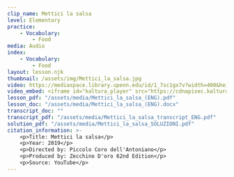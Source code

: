 ```yaml
---
clip_name: Mettici la salsa
level: Elementary
practice: 
    - Vocabulary: 
        - Food
media: Audio
index: 
    - Vocabulary: 
        - Food
layout: lesson.njk
thumbnail: /assets/img/Mettici_la_salsa.jpg
video: https://mediaspace.library.upenn.edu/id/1_7sc1gx7v?width=400&height=285&playerId=52628472
video_embed: <iframe id="kaltura_player" src="https://cdnapisec.kaltura.com/p/1147242/sp/114724200/embedIframeJs/uiconf_id/9757771/partner_id/1147242?iframeembed=true&playerId=kaltura_player&entry_id=1_7sc1gx7v&flashvars[streamerType]=auto&amp;flashvars[localizationCode]=en&amp;flashvars[sideBarContainer.plugin]=true&amp;flashvars[sideBarContainer.position]=left&amp;flashvars[sideBarContainer.clickToClose]=true&amp;flashvars[chapters.plugin]=true&amp;flashvars[chapters.layout]=vertical&amp;flashvars[chapters.thumbnailRotator]=false&amp;flashvars[streamSelector.plugin]=true&amp;flashvars[EmbedPlayer.SpinnerTarget]=videoHolder&amp;flashvars[dualScreen.plugin]=true&amp;flashvars[Kaltura.addCrossoriginToIframe]=true&amp;&wid=1_9fh99t6x" width="400" height="285" allowfullscreen webkitallowfullscreen mozAllowFullScreen allow="autoplay *; fullscreen *; encrypted-media *" sandbox="allow-downloads allow-forms allow-same-origin allow-scripts allow-top-navigation allow-pointer-lock allow-popups allow-modals allow-orientation-lock allow-popups-to-escape-sandbox allow-presentation allow-top-navigation-by-user-activation" frameborder="0" title="Mettici_la_salsa"></iframe>
lesson_pdf: "/assets/media/Mettici_la_salsa_(ENG).pdf"
lesson_doc: "/assets/media/Mettici_la_salsa_(ENG).docx"
transcript_doc: ""
transcript_pdf: "/assets/media/Mettici_la_salsa_transcript_ENG.pdf"
solution_pdf: "/assets/media/Mettici_la_salsa_SOLUZIONI.pdf"
citation_information: >- 
    <p>Title: Mettici la salsa</p>
    <p>Year: 2019</p>
    <p>Directed by: Piccolo Coro dell'Antoniano</p>
    <p>Produced by: Zecchino D'oro 62nd Edition</p>
    <p>Source: YouTube</p>
---
```

